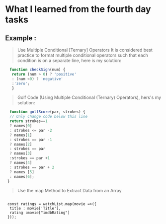 # What I learned from the fourth day tasks
## Example :
> Use Multiple Conditional [Ternary] Operators
   It is considered best practice to format multiple conditional operators such that each condition is on a separate line,
   here is my solution:
   ```javascript
     function checkSign(num) {
      return (num > 0) ? 'positive'
      : (num <0) ? 'negative'
      :'zero';
      }

   ```
> Golf Code
 (Using Multiple Conditional (Ternary) Operators), hers's my solution:
```javascript
  function golfScore(par, strokes) {
  // Only change code below this line
  return strokes==1 
  ? names[0]
  : strokes <= par -2 
  ? names[1]
  : strokes == par -1 
  ? names[2]
  : strokes == par 
  ? names[3]
  :strokes == par +1 
  ? names[4]
  : strokes == par + 2 
  ? names [5]
  : names[6];
 }
```
> Use the map Method to Extract Data from an Array
```jacascript
   
 const ratings = watchList.map(movie =>({
  title : movie['Title'],
  rating :movie["imdbRating"]
 }));

```
   
